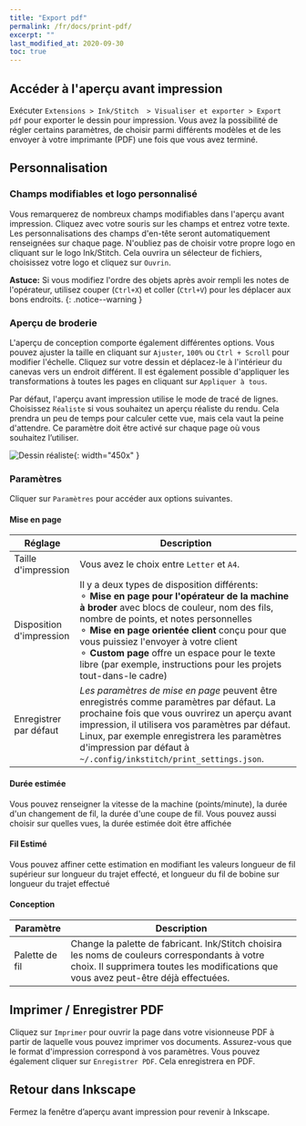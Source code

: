 ```yaml
---
title: "Export pdf"
permalink: /fr/docs/print-pdf/
excerpt: ""
last_modified_at: 2020-09-30
toc: true
---
```

## Accéder à l'aperçu avant impression

Exécuter `Extensions > Ink/Stitch  > Visualiser et exporter > Export pdf` pour exporter le dessin pour impression. Vous avez la possibilité de régler certains paramètres, de choisir parmi différents modèles et de les envoyer à votre imprimante (PDF) une fois que vous avez terminé.
## Personnalisation

### Champs modifiables et logo personnalisé
Vous remarquerez de nombreux champs modifiables dans l'aperçu avant impression. Cliquez avec votre souris sur les champs et entrez votre texte. Les personnalisations des champs d'en-tête seront automatiquement renseignées sur chaque page.
N'oubliez pas de choisir votre propre logo en cliquant sur le logo Ink/Stitch. Cela ouvrira un sélecteur de fichiers, choisissez votre logo et cliquez sur `Ouvrin`.

**Astuce:** Si vous modifiez l'ordre des objets après avoir rempli les notes de l'opérateur, utilisez couper (`Ctrl+X`) et coller (`Ctrl+V`) pour les déplacer aux bons endroits.
{: .notice--warning }

### Aperçu de broderie

L'aperçu de conception comporte également différentes options. Vous pouvez ajuster la taille en cliquant sur `Ajuster`, `100%` ou `Ctrl + Scroll` pour modifier l'échelle. Cliquez sur votre dessin et déplacez-le à l'intérieur du canevas vers un endroit différent. Il est également possible d'appliquer les transformations à toutes les pages en cliquant sur `Appliquer à tous`.

Par défaut, l'aperçu avant impression utilise le mode de tracé de lignes. Choisissez `Réaliste` si vous souhaitez un aperçu réaliste du rendu. Cela prendra un peu de temps pour calculer cette vue, mais cela vaut la peine d'attendre. Ce paramètre doit être activé sur chaque page où vous souhaitez l’utiliser.

![Dessin réaliste](/assets/images/docs/en/print-realistic-rendering.jpg){: width="450x" }

### Paramètres

Cliquer sur `Paramètres` pour accéder aux options suivantes.

#### Mise en page


Réglage|Description
---|---
Taille d'impression|Vous avez le choix entre `Letter` et `A4`.
Disposition d'impression|Il y a deux types de disposition différents:<br />⚬ **Mise en page pour l'opérateur de la machine à broder** avec  blocs de couleur, nom des fils, nombre de points, et notes personnelles<br />⚬ **Mise en page orientée client** conçu pour que vous puissiez l'envoyer à votre client<br />⚬ **Custom page** offre un espace pour le texte libre (par exemple, instructions pour les projets tout-dans-le cadre)
Enregistrer par défaut|*Les paramètres de mise en page* peuvent être enregistrés comme paramètres par défaut. La prochaine fois que vous ouvrirez un aperçu avant impression, il utilisera vos paramètres par défaut. Linux, par exemple enregistrera les paramètres d'impression par défaut à `~/.config/inkstitch/print_settings.json`.

#### Durée estimée
Vous pouvez renseigner la vitesse de la machine (points/minute), la durée d'un changement de fil, la durée d'une coupe de fil. Vous pouvez aussi choisir sur quelles vues, la durée estimée doit être affichée


#### Fil Estimé
Vous pouvez affiner cette estimation en modifiant les valeurs longueur de fil supérieur sur longueur du trajet effecté, et longueur du fil de bobine sur longueur du trajet effectué

#### Conception

Paramètre|Description
---|---
Palette de fil|Change la palette de fabricant. Ink/Stitch choisira les noms de couleurs correspondants à votre choix. Il supprimera toutes les modifications que vous avez peut-être déjà effectuées.
## Imprimer / Enregistrer PDF

Cliquez sur `Imprimer` pour ouvrir la page dans votre visionneuse PDF à partir de laquelle vous pouvez imprimer vos documents. Assurez-vous que le format d'impression correspond à vos paramètres.  Vous pouvez également cliquer sur `Enregistrer PDF`. Cela enregistrera en PDF.

## Retour dans Inkscape

Fermez la fenêtre d’aperçu avant impression pour revenir à Inkscape.
